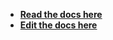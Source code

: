 - [**Read the docs here**](https://cycle.js.org/api/isolate.html)
- [**Edit the docs here**](https://github.com/cyclejs/cyclejs/blob/master/docs/content/api/isolate.html)
